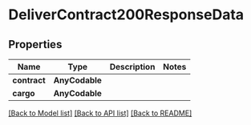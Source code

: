 # DeliverContract200ResponseData

## Properties
Name | Type | Description | Notes
------------ | ------------- | ------------- | -------------
**contract** | **AnyCodable** |  | 
**cargo** | **AnyCodable** |  | 

[[Back to Model list]](../README.md#documentation-for-models) [[Back to API list]](../README.md#documentation-for-api-endpoints) [[Back to README]](../README.md)


